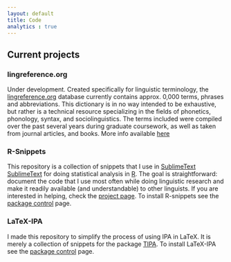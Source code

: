 ```yaml
---
layout: default
title: Code
analytics : true
---
```


## Current projects

### lingreference.org  
  Under development. Created specifically for linguistic terminology, the [lingreference.org][lingreference.org] database currently contains approx. 0,000 terms, phrases and abbreviations. This dictionary is in no way intended to be exhaustive, but rather is a technical resource specializing in the fields of phonetics, phonology, syntax, and sociolinguistics. The terms included were compiled over the past several years during graduate coursework, as well as taken from journal articles, and books. More info available [here](/projects/lingreference)

### R-Snippets  
  This repository is a collection of snippets that I use in [SublimeText] [SublimeText] for doing statistical analysis in [R][R]. The goal is straightforward: document the code that I use most often while doing linguistic research and make it readily available (and understandable) to other linguists. If you are interested in helping, check the [project page](/projects/R-snippets). To install R-snippets see the [package control][package control R-snippets] page.

### LaTeX-IPA
  I made this repository to simplify the process of using IPA in LaTeX. It is merely a collection of snippets for the package [TIPA][TIPA]. To install LaTeX-IPA see the [package control][package control LaTeX-IPA] page.

[SublimeText]: http://www.sublimetext.com
[R]: http://www.r-project.org
[TIPA]: http://www.ctan.org/pkg/tipa
[lingreference.org]: www.lingreference.org
[package control R-snippets]: https://sublime.wbond.net/packages/R-snippets
[package control LaTeX-IPA]: https://sublime.wbond.net/packages/LaTeX-IPA
